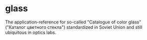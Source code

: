 # glass
The application-reference for so-called "Catalogue of color glass" ("Каталог цветного стекла") standardized in Soviet Union and still ubiquitous in optics labs. 
